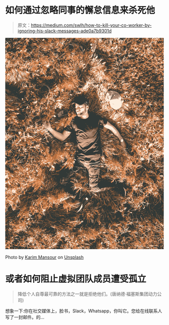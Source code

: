 # 如何通过忽略同事的懈怠信息来杀死他

> 原文：<https://medium.com/swlh/how-to-kill-your-co-worker-by-ignoring-his-slack-messages-ade0a7b9301d>

![](img/93f58ab2c0dfdee217c2332fb3f94955.png)

Photo by [Karim Mansour](https://unsplash.com/@kmphotography?utm_source=medium&utm_medium=referral) on [Unsplash](https://unsplash.com?utm_source=medium&utm_medium=referral)

# 或者如何阻止虚拟团队成员遭受孤立

> 降低个人自尊最可靠的方法之一就是拒绝他们。(唐纳德·福塞斯集团动力公司)

想象一下:你在社交媒体上，脸书，Slack，Whatsapp，你叫它。您给在线联系人写了一封邮件。的…
